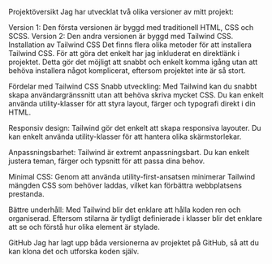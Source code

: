Projektöversikt
Jag har utvecklat två olika versioner av mitt projekt:

Version 1: Den första versionen är byggd med traditionell HTML, CSS och SCSS.
Version 2: Den andra versionen är byggd med Tailwind CSS.
Installation av Tailwind CSS
Det finns flera olika metoder för att installera Tailwind CSS. För att göra det enkelt har jag inkluderat en direktlänk i projektet. Detta gör det möjligt att snabbt och enkelt komma igång utan att behöva installera något komplicerat, eftersom projektet inte är så stort.

Fördelar med Tailwind CSS
Snabb utveckling: Med Tailwind kan du snabbt skapa användargränssnitt utan att behöva skriva mycket CSS. Du kan enkelt använda utility-klasser för att styra layout, färger och typografi direkt i din HTML.

Responsiv design: Tailwind gör det enkelt att skapa responsiva layouter. Du kan enkelt använda utility-klasser för att hantera olika skärmstorlekar.

Anpassningsbarhet: Tailwind är extremt anpassningsbart. Du kan enkelt justera teman, färger och typsnitt för att passa dina behov.

Minimal CSS: Genom att använda utility-first-ansatsen minimerar Tailwind mängden CSS som behöver laddas, vilket kan förbättra webbplatsens prestanda.

Bättre underhåll: Med Tailwind blir det enklare att hålla koden ren och organiserad. Eftersom stilarna är tydligt definierade i klasser blir det enklare att se och förstå hur olika element är stylade.

GitHub
Jag har lagt upp båda versionerna av projektet på GitHub, så att du kan klona det och utforska koden själv.

